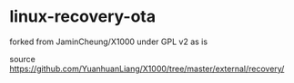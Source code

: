 # linux-recovery-ota
forked from JaminCheung/X1000 under GPL v2 as is

source https://github.com/YuanhuanLiang/X1000/tree/master/external/recovery/

